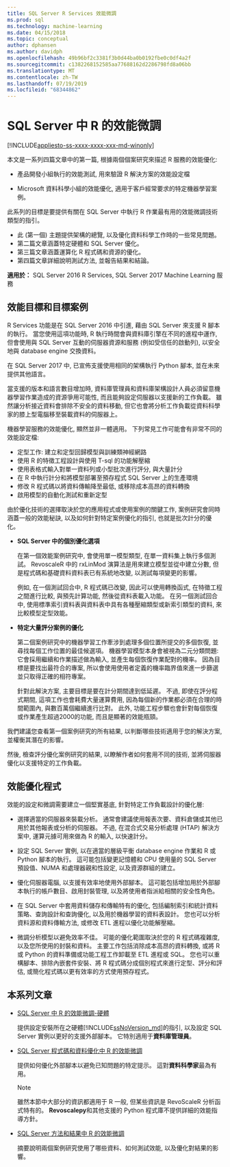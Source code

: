 ```yaml
---
title: SQL Server R Services 效能微調
ms.prod: sql
ms.technology: machine-learning
ms.date: 04/15/2018
ms.topic: conceptual
author: dphansen
ms.author: davidph
ms.openlocfilehash: 49b96bf2c3381f3b0d44ba0b0192fbe0c0df4a2f
ms.sourcegitcommit: c1382268152585aa77688162d2286798fd8a06bb
ms.translationtype: MT
ms.contentlocale: zh-TW
ms.lasthandoff: 07/19/2019
ms.locfileid: "68344862"
---
```

# <a name="performance-tuning-for-r-in-sql-server"></a>SQL Server 中 R 的效能微調
[!INCLUDE[appliesto-ss-xxxx-xxxx-xxx-md-winonly](../../includes/appliesto-ss-xxxx-xxxx-xxx-md-winonly.md)]

本文是一系列四篇文章中的第一篇, 根據兩個個案研究來描述 R 服務的效能優化:

- 產品開發小組執行的效能測試, 用來驗證 R 解決方案的效能設定檔

- Microsoft 資料科學小組的效能優化, 適用于客戶經常要求的特定機器學習案例。

此系列的目標是要提供有關在 SQL Server 中執行 R 作業最有用的效能微調技術類型的指引。

+ 此 (第一個) 主題提供架構的總覽, 以及優化資料科學工作時的一些常見問題。
+ 第二篇文章涵蓋特定硬體和 SQL Server 優化。
+ 第三篇文章涵蓋運算化 R 程式碼和資源的優化。
+ 第四篇文章詳細說明測試方法, 並報告結果和結論。

**適用於：** SQL Server 2016 R Services, SQL Server 2017 Machine Learning 服務

## <a name="performance-goals-and-targeted-scenarios"></a>效能目標和目標案例

R Services 功能是在 SQL Server 2016 中引進, 藉由 SQL Server 來支援 R 腳本的執行。 當您使用這項功能時, R 執行時間會與資料庫引擎在不同的進程中運作, 但會使用與 SQL Server 互動的伺服器資源和服務 (例如受信任的啟動列), 以安全地與 database engine 交換資料。

在 SQL Server 2017 中, 已宣佈支援使用相同的架構執行 Python 腳本, 並在未來提供其他語言。

當支援的版本和語言數目增加時, 資料庫管理員和資料庫架構設計人員必須留意機器學習作業造成的資源爭用可能性, 而且能夠設定伺服器以支援新的工作負載。 雖然讓分析接近資料會排除不安全的資料移動, 但它也會將分析工作負載從資料科學家的膝上型電腦移至裝載資料的伺服器上。

機器學習服務的效能優化, 顯然並非一體適用。 下列常見工作可能會有非常不同的效能設定檔:

- 定型工作: 建立和定型回歸模型與訓練類神經網路
- 使用 R 的特徵工程設計與使用 T-sql 的功能解壓縮
- 使用表格式輸入對單一資料列或小型批次進行評分, 與大量計分
- 在 R 中執行計分和將模型部署至預存程式 SQL Server 上的生產環境
- 修改 R 程式碼以將資料傳輸降至最低, 或移除成本高昂的資料轉換
- 啟用模型的自動化測試和重新定型

由於優化技術的選擇取決於您的應用程式或使用案例的關鍵工作, 案例研究會同時涵蓋一般的效能秘訣, 以及如何針對特定案例優化的指引, 也就是批次計分的優化。

+ **SQL Server 中的個別優化選項**

    在第一個效能案例研究中, 會使用單一模型類型, 在單一資料集上執行多個測試。 RevoscaleR 中的 rxLinMod 演算法是用來建立模型並從中建立分數, 但是程式碼和基礎資料資料表已有系統地改變, 以測試每項變更的影響。

    例如, 在一個測試回合中, R 程式碼已改變, 因此可以使用轉換函式, 在特徵工程之間進行比較, 與預先計算功能, 然後從資料表載入功能。 在另一個測試回合中, 使用標準索引資料表與資料表中具有各種壓縮類型或新索引類型的資料, 來比較模型定型效能。

+ **特定大量評分案例的優化**

    第二個案例研究中的機器學習工作牽涉到處理多個位置所提交的多個恢復, 並尋找每個工作位置的最佳候選項。 機器學習模型本身會被視為二元分類問題: 它會採用繼續和作業描述做為輸入, 並產生每個恢復作業配對的機率。 因為目標是要找出最符合的專案, 所以會使用使用者定義的機率臨界值來進一步篩選並只取得正確的相符專案。

    針對此解決方案, 主要目標是要在計分期間達到低延遲。 不過, 即使在評分程式期間, 這項工作也會耗費大量運算費用, 因為每個新的作業都必須在合理的時間範圍內, 與數百萬個繼續進行比對。 此外, 功能工程步驟也會針對每個恢復或作業產生超過2000的功能, 而且是顯著的效能瓶頸。

我們建議您查看第一個案例研究的所有結果, 以判斷哪些技術適用于您的解決方案, 並權衡其潛在的影響。

然後, 檢查評分優化案例研究的結果, 以瞭解作者如何套用不同的技術, 並將伺服器優化以支援特定的工作負載。

## <a name="performance-optimization-process"></a>效能優化程式

效能的設定和微調需要建立一個堅實基底, 針對特定工作負載設計的優化層:

- 選擇適當的伺服器來裝載分析。 通常會建議使用報表次要、資料倉儲或其他已用於其他報表或分析的伺服器。 不過, 在混合式交易分析處理 (HTAP) 解決方案中, 運算元據可用來做為 R 的輸入, 以快速計分。

- 設定 SQL Server 實例, 以在適當的層級平衡 database engine 作業和 R 或 Python 腳本的執行。 這可能包括變更記憶體和 CPU 使用量的 SQL Server 預設值、NUMA 和處理器親和性設定, 以及資源群組的建立。

- 優化伺服器電腦, 以支援有效率地使用外部腳本。 這可能包括增加用於外部腳本執行的帳戶數目、啟用封裝管理, 以及將使用者指派給相關的安全性角色。

- 在 SQL Server 中套用資料儲存和傳輸特有的優化, 包括編制索引和統計資料策略、查詢設計和查詢優化, 以及用於機器學習的資料表設計。 您也可以分析資料源和資料傳輸方法, 或修改 ETL 進程以優化功能解壓縮。

- 微調分析模型以避免效率不佳。 可能的優化範圍取決於您的 R 程式碼複雜度, 以及您所使用的封裝和資料。 主要工作包括消除成本高昂的資料轉換, 或將 R 或 Python 的資料準備或功能工程工作卸載至 ETL 進程或 SQL。 您也可以重構腳本、排除內嵌套件安裝、將 R 程式碼分成個別程式來進行定型、評分和評估, 或簡化程式碼以更有效率的方式使用預存程式。

## <a name="articles-in-this-series"></a>本系列文章

+ [SQL Server 中 R 的效能微調-硬體](../r/sql-server-configuration-r-services.md)

    提供設定安裝所在之硬體[!INCLUDE[ssNoVersion_md](../../includes/ssnoversion-md.md)]的指引, 以及設定 SQL Server 實例以更好的支援外部腳本。 它特別適用于**資料庫管理員**。

+ [SQL Server 程式碼和資料優化中 R 的效能微調](../r/r-and-data-optimization-r-services.md)

    提供如何優化外部腳本以避免已知問題的特定提示。 這對**資料科學家**最為有用。

    > [!NOTE]
    > 雖然本節中大部分的資訊都適用于 R 一般, 但某些資訊是 RevoScaleR 分析函式特有的。 **Revoscalepy**和其他支援的 Python 程式庫不提供詳細的效能指導方針。
    >

+ [SQL Server 方法和結果中 R 的效能微調](../r/performance-case-study-r-services.md)

    摘要說明兩個案例研究使用了哪些資料、如何測試效能, 以及優化對結果的影響。
